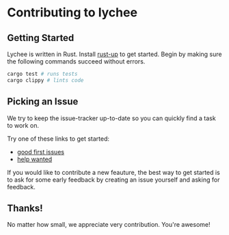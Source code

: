 # Contributing to lychee

## Getting Started

Lychee is written in Rust. Install [rust-up](https://rustup.rs/) to get started.
Begin by making sure the following commands succeed without errors.

```sh
cargo test # runs tests
cargo clippy # lints code
```

## Picking an Issue

We try to keep the issue-tracker up-to-date so you can quickly find a task to work on.

Try one of these links to get started:

- [good first issues](https://github.com/lycheeverse/lychee/issues?q=is%3Aissue+is%3Aopen+label%3A%22good+first+issue%22)
- [help wanted](https://github.com/lycheeverse/lychee/issues?q=is%3Aissue+is%3Aopen+label%3A%22help+wanted%22)

If you would like to contribute a new feauture, the best way to get started is to
ask for some early feedback by creating an issue yourself and asking for feedback.

## Thanks!

No matter how small, we appreciate very contribution. You're awesome!
